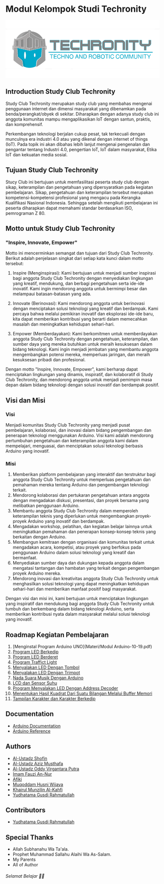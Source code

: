 # Modul Kelompok Studi Techronity
<img src="Logo/TECHRONITY.png">

## Introduction Study Club Techronity
Study Club Techronity merupakan study club yang membahas mengenai penggunaan internet dan dimensi masyarakat yang dibenamkan pada benda/perangkat/obyek di sekitar. Diharapkan dengan adanya study club ini anggota komunitas mampu mengaplikasikan IoT dengan santun, praktis, dan komprehensif.

Perkembangan teknologi berjalan cukup pesat, tak terkecuali dengan munculnya era industri 4.0 atau yang dikenal dengan internet of things (IoT). Pada topik ini akan dibahas lebih lanjut mengenai pengenalan dan pengantar tentang Industri 4.0, pengertian IoT, IoT dalam masyarakat, Etika IoT dan kekuatan media sosial.

## Tujuan Study Club Techronity
Stucy Club ini bertujuan untuk memfasilitasi peserta study club dengan sikap, keterampilan dan pengetahuan yang dipersyaratkan pada kegiatan pembelajaran. Sikap, pengetahuan dan keterampilan tersebut merupakan kompetensi-kompetensi profesional yang mengacu pada Kerangka Kualifikasi Nasional Indonesia. Sehingga setelah mengikuti pembelajaran ini peserta diharapkan dapat memahami standar berdasarkan ISO, pemrograman Z 80.

## Motto untuk Study Club Techronity

### "Inspire, Innovate, Empower"

Motto ini mencerminkan semangat dan tujuan dari Study Club Techronity. Berikut adalah penjelasan singkat dari setiap kata kunci dalam motto tersebut:

1. Inspire (Menginspirasi):
Kami bertujuan untuk menjadi sumber inspirasi bagi anggota Study Club Techronity dengan menyediakan lingkungan yang kreatif, mendukung, dan berbagi pengetahuan serta ide-ide inovatif. Kami ingin mendorong anggota untuk bermimpi besar dan melampaui batasan-batasan yang ada.

2. Innovate (Berinovasi):
Kami mendorong anggota untuk berinovasi dengan menciptakan solusi teknologi yang kreatif dan berdampak. Kami percaya bahwa melalui pemikiran inovatif dan eksplorasi ide-ide baru, kita dapat memberikan kontribusi yang berarti dalam memecahkan masalah dan meningkatkan kehidupan sehari-hari.

3. Empower (Memberdayakan):
Kami berkomitmen untuk memberdayakan anggota Study Club Techronity dengan pengetahuan, keterampilan, dan sumber daya yang mereka butuhkan untuk meraih kesuksesan dalam bidang teknologi. Kami ingin menjadi jembatan yang membantu anggota mengembangkan potensi mereka, memperluas jaringan, dan meraih kesuksesan pribadi dan profesional.

Dengan motto "Inspire, Innovate, Empower", kami berharap dapat menciptakan lingkungan yang dinamis, inspiratif, dan kolaboratif di Study Club Techronity, dan mendorong anggota untuk menjadi pemimpin masa depan dalam bidang teknologi dengan solusi inovatif dan berdampak positif.

## Visi dan Misi
### Visi
Menjadi komunitas Study Club Techronity yang menjadi pusat pembelajaran, kolaborasi, dan inovasi dalam bidang pengembangan dan penerapan teknologi menggunakan Arduino. Visi kami adalah mendorong pertumbuhan pengetahuan dan keterampilan anggota kami dalam mempelajari, menguasai, dan menciptakan solusi teknologi berbasis Arduino yang inovatif.

### Misi
1. Memberikan platform pembelajaran yang interaktif dan terstruktur bagi anggota Study Club Techronity untuk memperluas pengetahuan dan pemahaman mereka tentang Arduino dan pengembangan teknologi terkait.
2. Mendorong kolaborasi dan pertukaran pengetahuan antara anggota dengan mengadakan diskusi, presentasi, dan proyek bersama yang melibatkan penggunaan Arduino.
3. Membantu anggota Study Club Techronity dalam memperoleh keterampilan teknis yang diperlukan untuk mengembangkan proyek-proyek Arduino yang inovatif dan berdampak.
4. Mengadakan workshop, pelatihan, dan kegiatan belajar lainnya untuk meningkatkan pemahaman dan penerapan konsep-konsep teknis yang berkaitan dengan Arduino.
5. Membangun kemitraan dengan organisasi dan komunitas terkait untuk mengadakan acara, kompetisi, atau proyek yang berfokus pada penggunaan Arduino dalam solusi teknologi yang kreatif dan bermanfaat.
6. Menyediakan sumber daya dan dukungan kepada anggota dalam mengatasi tantangan dan hambatan yang terkait dengan pengembangan proyek Arduino mereka.
7. Mendorong inovasi dan kreativitas anggota Study Club Techronity untuk menghasilkan solusi teknologi yang dapat meningkatkan kehidupan sehari-hari dan memberikan manfaat positif bagi masyarakat.

Dengan visi dan misi ini, kami bertujuan untuk menciptakan lingkungan yang inspiratif dan mendukung bagi anggota Study Club Techronity untuk tumbuh dan berkembang dalam bidang teknologi Arduino, serta memberikan kontribusi nyata dalam masyarakat melalui solusi teknologi yang inovatif.

## Roadmap Kegiatan Pembelajaran
1. [Menginstal Program Arduino UNO](Materi/Modul Arduino-10-19.pdf)
2. [Program LED Berkedip](Materi/Modul%20Arduino-20-26.pdf)
3. [Program LED Berderet](Materi/Modul%20Arduino-27-30.pdf)
4. [Program Traffict Light](Materi/Modul%20Arduino-31-37.pdf)
5. [Menyalakan LED Dengan Tombol](Materi/Modul%20Arduino-38-43.pdf)
6. [Menyalakan LED Dengan Trimpot](Materi/Modul%20Arduino-44-48.pdf)
7. [Nada Suara Musik Dengan Arduino](Materi/Modul%20Arduino-49-55.pdf)
8. [LCD dan Sensor Suhu](Materi/Modul%20Arduino-56-65.pdf)
9. [Program Menyalakan LED Dengan Address Decoder](Materi/Modul%20Arduino-66-74.pdf)
10. [Menentukan Hasil Kuadrat Dari Suatu Bilangan Melalui Buffer Memori](Materi/Modul%20Arduino-75-79.pdf)
11. [Tampilan Karakter dan Karakter Berkedip](Materi/Modul%20Arduino-80-87.pdf)

## Documentation
- [Arduino Documentation](https://docs.arduino.cc)
- [Arduino Reference](https://www.arduino.cc/reference/en/)

## Authors
- [Al-Ustadz Shofin](https://github.com/)
- [Al-Ustadz Aziz Musthafa](https://github.com/)
- [Al-Ustadz Oddy Virgantara Putra](https://github.com/virgantara)
- [Imam Fauzi An-Nur]()
- [Afiki]()
- [Muqoddam Husni Wijaya]()
- [Khairul Munzilin Al-Kahfi]()
- [Yudhatama Gusdi Rahmatullah](https://github.com/yudhatamarahmatullah123)

## Contributors
- [Yudhatama Gusdi Rahmatullah](https://github.com/yudhatamarahmatullah123)

## Special Thanks
- Allah Subhanahu Wa Ta'ala.
- Prophet Muhammad Sallahu Alaihi Wa As-Salam.
- My Parents
- All of Author

###### Selamat Belajar ✍🏼